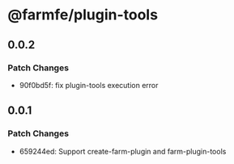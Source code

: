 # @farmfe/plugin-tools

## 0.0.2

### Patch Changes

- 90f0bd5f: fix plugin-tools execution error

## 0.0.1

### Patch Changes

- 659244ed: Support create-farm-plugin and farm-plugin-tools
